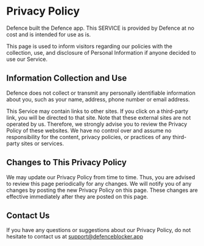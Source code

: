 # Privacy Policy

Defence built the Defence app. This SERVICE is provided by Defence at no cost and is intended for use as is.

This page is used to inform visitors regarding our policies with the collection, use, and disclosure of Personal Information if anyone decided to use our Service.

## Information Collection and Use

Defence does not collect or transmit any personally identifiable information about you, such as your name, address, phone number or email address.

This Service may contain links to other sites. If you click on a third-party link, you will be directed to that site. Note that these external sites are not operated by us. Therefore, we strongly advise you to review the Privacy Policy of these websites. We have no control over and assume no responsibility for the content, privacy policies, or practices of any third-party sites or services.

## Changes to This Privacy Policy

We may update our Privacy Policy from time to time. Thus, you are advised to review this page periodically for any changes. We will notify you of any changes by posting the new Privacy Policy on this page. These changes are effective immediately after they are posted on this page.

## Contact Us

If you have any questions or suggestions about our Privacy Policy, do not hesitate to contact us at support@defenceblocker.app
